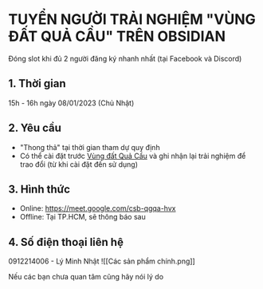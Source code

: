 # TUYỂN NGƯỜI TRẢI NGHIỆM "VÙNG ĐẤT QUẢ CẦU" TRÊN OBSIDIAN
Đóng slot khi đủ 2 người đăng ký nhanh nhất (tại Facebook và Discord)

## 1. Thời gian
15h - 16h ngày 08/01/2023 (Chủ Nhật)

## 2. Yêu cầu
- "Thong thả" tại thời gian tham dự quy định
- Có thể cài đặt trước [Vùng đất Quả Cầu](https://quacau.space/gr2x) và ghi nhận lại trải nghiệm để trao đổi (từ khi cài đặt đến sử dụng)

## 3. Hình thức
-   Online: https://meet.google.com/csb-qgqa-hvx
-   Offline: Tại TP.HCM, sẽ thông báo sau

## 4. Số điện thoại liên hệ
 0912214006 - Lý Minh Nhật
 ![[Các sản phẩm chính.png]]

Nếu các bạn chưa quan tâm cũng hãy nói lý do
